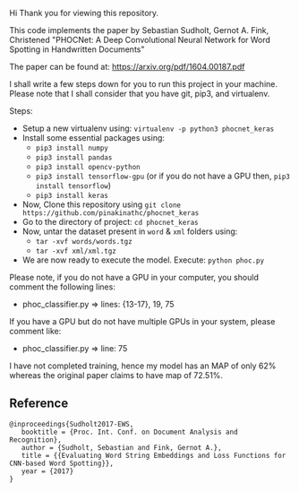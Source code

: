 Hi Thank you for viewing this repository.

This code implements the paper by Sebastian Sudholt, Gernot A. Fink,
Christened "PHOCNet: A Deep Convolutional Neural Network
for Word Spotting in Handwritten Documents"

The paper can be found at: https://arxiv.org/pdf/1604.00187.pdf

I shall write a few steps down for you to run this project in your machine.
Please note that I shall consider that you have git, pip3, and virtualenv.

Steps:
* Setup a new virtualenv using: `virtualenv -p python3 phocnet_keras`
* Install some essential packages using:
	- `pip3 install numpy`
	- `pip3 install pandas`
	- `pip3 install opencv-python`
	- `pip3 install tensorflow-gpu` (or if you do not have a GPU then, `pip3 install tensorflow`)
	- `pip3 install keras`
* Now, Clone this repository using `git clone https://github.com/pinakinathc/phocnet_keras`
* Go to the directory of project: `cd phocnet_keras`
* Now, untar the dataset present in `word` & `xml` folders using:
	- `tar -xvf words/words.tgz`
	- `tar -xvf xml/xml.tgz`
* We are now ready to execute the model. Execute: `python phoc.py`

Please note, if you do not have a GPU in your computer, you should comment the following lines:
- phoc_classifier.py => lines: {13-17}, 19, 75

If you have a GPU but do not have multiple GPUs in your system, please comment like:
- phoc_classifier.py => line: 75

I have not completed training, hence my model has an MAP of only 62% whereas the original paper claims to have map of 72.51%.

## Reference
```
@inproceedings{Sudholt2017-EWS,
   booktitle = {Proc. Int. Conf. on Document Analysis and Recognition},
   author = {Sudholt, Sebastian and Fink, Gernot A.},
   title = {{Evaluating Word String Embeddings and Loss Functions for CNN-based Word Spotting}},
   year = {2017}
}
```
